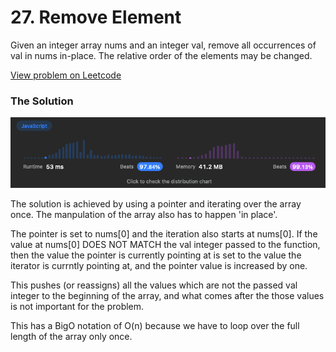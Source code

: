 # 27. Remove Element

Given an integer array nums and an integer val, remove all occurrences of val in nums in-place. The relative order of the elements may be changed.

[View problem on Leetcode](https://leetcode.com/problems/remove-element/)

### The Solution

![Image of solution stats](screenshot.png)

The solution is achieved by using a pointer and iterating over the array once. The manpulation of the array also has to happen 'in place'.

The pointer is set to nums[0] and the iteration also starts at nums[0]. If the value at nums[0] DOES NOT MATCH the val integer passed to the function, then the value the pointer is currently pointing at is set to the value the iterator is currntly pointing at, and the pointer value is increased by one.

This pushes (or reassigns) all the values which are not the passed val integer to the beginning of the array, and what comes after the those values is not important for the problem.

This has a BigO notation of O(n) because we have to loop over the full length of the array only once.
